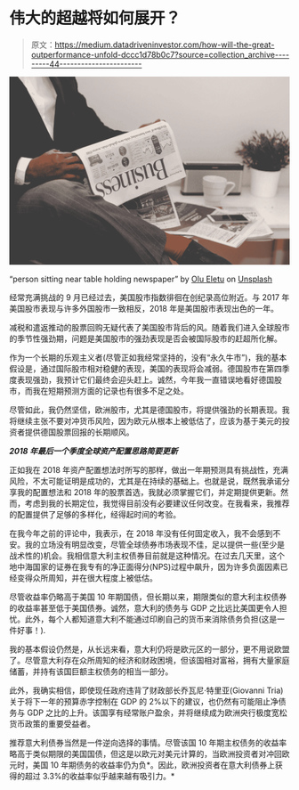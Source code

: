 # 伟大的超越将如何展开？

> 原文：<https://medium.datadriveninvestor.com/how-will-the-great-outperformance-unfold-dccc1d78b0c7?source=collection_archive---------44----------------------->

![](img/11b338e139c6350255ca92c6cd5e8313.png)

“person sitting near table holding newspaper” by [Olu Eletu](https://unsplash.com/@flenjoore?utm_source=medium&utm_medium=referral) on [Unsplash](https://unsplash.com?utm_source=medium&utm_medium=referral)

经常充满挑战的 9 月已经过去，美国股市指数徘徊在创纪录高位附近。与 2017 年美国股市表现与许多外国股市一致相反，2018 年是美国股市表现出色的一年。

减税和遣返推动的股票回购无疑代表了美国股市背后的风。随着我们进入全球股市的季节性强劲期，问题是美国股市的强劲表现是否会被国际股市的赶超所化解。

作为一个长期的乐观主义者(尽管正如我经常坚持的，没有“永久牛市”)，我的基本假设是，通过国际股市相对稳健的表现，美国的表现将会减弱。德国股市在第四季度表现强劲，我预计它们最终会迎头赶上。诚然，今年我一直错误地看好德国股市，而我在短期预测方面的记录也有很多不足之处。

尽管如此，我仍然坚信，欧洲股市，尤其是德国股市，将提供强劲的长期表现。我将继续主张不要对冲货币风险，因为欧元从根本上被低估了，应该为基于美元的投资者提供德国股票回报的长期顺风。

***2018 年最后一个季度全球资产配置思路简要更新***

正如我在 2018 年资产配置想法时所写的那样，做出一年期预测具有挑战性，充满风险，不太可能证明是成功的，尤其是在持续的基础上。也就是说，既然我承诺分享我的配置想法和 2018 年的股票首选，我就必须掌握它们，并定期提供更新。然而，考虑到我的长期定位，我觉得目前没有必要建议任何改变。在我看来，我推荐的配置提供了足够的多样化，经得起时间的考验。

在我今年之前的评论中，我表示，在 2018 年没有任何固定收入，我不会感到不安。我的立场没有明显改变，尽管全球债券市场表现不佳，足以提供一些(至少是战术性的)机会。我相信意大利主权债券目前就是这种情况。在过去几天里，这个地中海国家的证券在我专有的净正面得分(NPS)过程中飙升，因为许多负面因素已经变得众所周知，并在很大程度上被低估。

尽管收益率仍略高于美国 10 年期国债，但长期以来，期限类似的意大利主权债券的收益率甚至低于美国债券。诚然，意大利的债务与 GDP 之比远比美国更令人担忧。此外，每个人都知道意大利不能通过印刷自己的货币来消除债务负担(这是一件好事！).

我的基本假设仍然是，从长远来看，意大利仍将是欧元区的一部分，更不用说欧盟了。尽管意大利存在众所周知的经济和财政困境，但该国相对富裕，拥有大量家庭储蓄，并持有该国巨额主权债务的相当一部分。

此外，我确实相信，即使现任政府违背了财政部长乔瓦尼·特里亚(Giovanni Tria)关于将下一年的预算赤字控制在 GDP 的 2%以下的建议，也仍然有可能阻止净债务与 GDP 之比的上升。该国享有经常账户盈余，并将继续成为欧洲央行极度宽松货币政策的重要受益者。

推荐意大利债券当然是一件逆向选择的事情。尽管该国 10 年期主权债务的收益率略高于类似期限的美国国债，但这是以欧元对美元计算的，当欧洲投资者对冲回欧元时，美国 10 年期债务的收益率仍为负*。因此，欧洲投资者在意大利债券上获得的超过 3.3%的收益率似乎越来越有吸引力。*